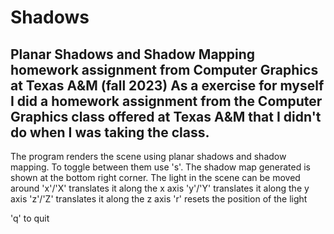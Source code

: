 # Shadows
Planar Shadows and Shadow Mapping homework assignment from Computer Graphics at Texas A&amp;M (fall 2023)
As a exercise for myself I did a homework assignment from the Computer Graphics class offered at Texas A&M that I didn't do when I was taking the class.
---
The program renders the scene using planar shadows and shadow mapping. To toggle between them use 's'.
    The shadow map generated is shown at the bottom right corner.
The light in the scene can be moved around
      'x'/'X' translates it along the x axis
      'y'/'Y' translates it along the y axis
      'z'/'Z' translates it along the z axis
      'r' resets the position of the light

'q' to quit

